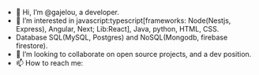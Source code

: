 - 👋 Hi, I’m @gajelou, a developer.
- 👀 I’m interested in javascript:typescript[frameworks: Node(Nestjs, Express), Angular, Next; Lib:React], Java, python, HTML, CSS.
- Database SQL(MySQL, Postgres) and NoSQL(Mongodb, firebase firestore).
- 💞️ I’m looking to collaborate on open source projects, and a dev position.
- 📫 How to reach me:


<!---
gajelou/gajelou is a ✨ special ✨ repository because its `README.md` (this file) appears on your GitHub profile.
You can click the Preview link to take a look at your changes.
--->
